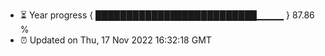 - ⏳ Year progress { ██████████████████████████▁▁▁▁ } 87.86 %
- ⏰ Updated on Thu, 17 Nov 2022 16:32:18 GMT

